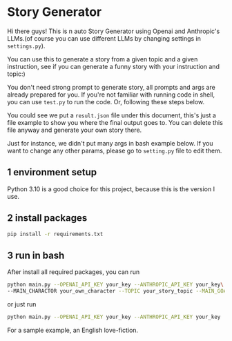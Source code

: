 # Story Generator

Hi there guys! This is n auto Story Generator using Openai and Anthropic's LLMs.(of course you can use different LLMs by changing settings in `settings.py`).


You can use this to generate a story from a given topic and a given instruction, see if you can generate a funny story with your instruction and topic:)


You don't need strong prompt to generate story, all prompts and args are already prepared for you.
If you're not familiar with running code in shell, you can use `test.py` to run the code. Or, following these steps below.

You could see we put a `result.json` file under this document, this's just a file example to show you where the final output goes to. You can delete this file anyway and generate your own story there.

Just for instance, we didn't put many args in bash example below. If you want to change any other params, please go to `setting.py` file to edit them.

## 1 environment setup
Python 3.10 is a good choice for this project, because this is the version I use.

## 2 install packages
```bash
pip install -r requirements.txt
```
## 3 run in bash
After install all required packages, you can run 
```bash
python main.py --OPENAI_API_KEY your_key --ANTHROPIC_API_KEY your_key\
--MAIN_CHARACTOR your_own_character --TOPIC your_story_topic --MAIN_GOAL your_character_main_goal --LANGUAGE your_language
```
or just run
```bash
python main.py --OPENAI_API_KEY your_key --ANTHROPIC_API_KEY your_key
```
For a sample example, an English love-fiction.
